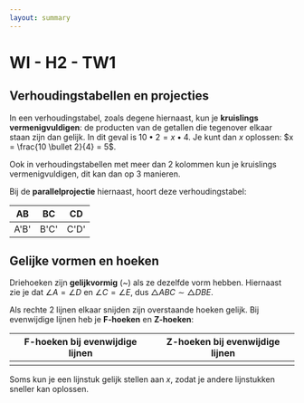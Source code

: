 ```yaml
---
layout: summary
---
```


# WI - H2 - TW1

## Verhoudingstabellen en projecties

In een verhoudingstabel, zoals degene hiernaast, kun je **kruislings** **vermenigvuldigen**: de producten van de getallen die tegenover elkaar staan zijn dan gelijk. In dit geval is $`10 \bullet 2 = x \bullet 4`$. Je kunt dan *x* oplossen: $`x = \frac{10 \bullet 2}{4} = 5`$.

Ook in verhoudingstabellen met meer dan 2 kolommen kun je kruislings vermenigvuldigen, dit kan dan op 3 manieren.

Bij de **parallelprojectie** hiernaast, hoort deze verhoudingstabel:

| AB   | BC   | CD   |
|------|------|------|
| A'B' | B'C' | C'D' |

## Gelijke vormen en hoeken

Driehoeken zijn **gelijkvormig** (~) als ze dezelfde vorm hebben. Hiernaast zie je dat $`\angle A = \angle D`$ en $`\angle C = \angle E`$, dus $`\bigtriangleup ABC \sim \bigtriangleup DBE`$.

Als rechte 2 lijnen elkaar snijden zijn overstaande hoeken gelijk. Bij evenwijdige lijnen heb je **F-hoeken** en **Z-hoeken**:

| **F-hoeken** bij evenwijdige lijnen | **Z-hoeken** bij evenwijdige lijnen |
|----|----|
|  |  |

Soms kun je een lijnstuk gelijk stellen aan *x*, zodat je andere lijnstukken sneller kan oplossen.
